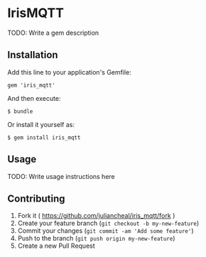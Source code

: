 # IrisMQTT

TODO: Write a gem description

## Installation

Add this line to your application's Gemfile:

    gem 'iris_mqtt'

And then execute:

    $ bundle

Or install it yourself as:

    $ gem install iris_mqtt

## Usage

TODO: Write usage instructions here

## Contributing

1. Fork it ( https://github.com/juliancheal/iris_mqtt/fork )
2. Create your feature branch (`git checkout -b my-new-feature`)
3. Commit your changes (`git commit -am 'Add some feature'`)
4. Push to the branch (`git push origin my-new-feature`)
5. Create a new Pull Request
